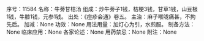 序号：11584
名称：牛蒡甘桔汤
组成：炒牛蒡子1钱，桔梗3钱，甘草1钱，山豆根1钱，牛膝1钱，元参1钱。
出处：《痘疹会通》卷五。
主治：麻子喉咙痛甚，不拘先后。
加减：None
功效：None
用法用量：加灯心为引，水煎服。
制备方法：None
临床应用：None
各家论述：None
用药禁忌：None
附注：None
